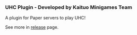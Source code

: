 ### UHC Plugin - Developed by Kaituo Minigames Team
A plugin for Paper servers to play UHC!

See more in [release](https://github.com/Minigames-Kaituo/UHC/releases/) page.

